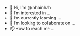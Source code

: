 - 👋 Hi, I’m @inhainhah
- 👀 I’m interested in ...
- 🌱 I’m currently learning ...
- 💞️ I’m looking to collaborate on ...
- 📫 How to reach me ...

<!---
inhainhah/inhainhah is a ✨ special ✨ repository because its `README.md` (this file) appears on your GitHub profile.
You can click the Preview link to take a look at your changes.
--->
